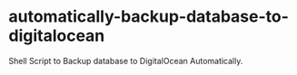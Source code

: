 # automatically-backup-database-to-digitalocean
Shell Script to Backup database to DigitalOcean Automatically.
